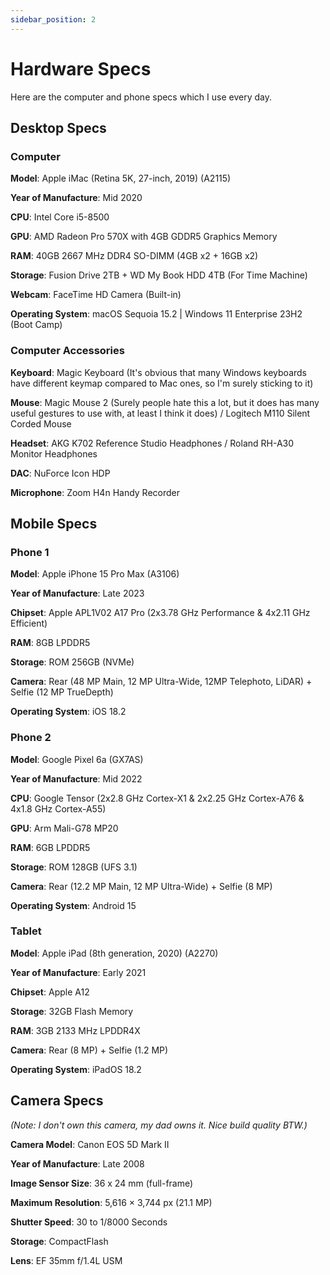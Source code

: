 ```yaml
---
sidebar_position: 2
---
```


# Hardware Specs

Here are the computer and phone specs which I use every day.

## Desktop Specs

### Computer

**Model**: Apple iMac (Retina 5K, 27-inch, 2019) (A2115)

**Year of Manufacture**: Mid 2020

**CPU**: Intel Core i5-8500

**GPU**: AMD Radeon Pro 570X with 4GB GDDR5 Graphics Memory

**RAM**: 40GB 2667 MHz DDR4 SO-DIMM (4GB x2 + 16GB x2)

**Storage**: Fusion Drive 2TB + WD My Book HDD 4TB (For Time Machine)

**Webcam**: FaceTime HD Camera (Built-in)

**Operating System**: macOS Sequoia 15.2 | Windows 11 Enterprise 23H2 (Boot Camp)

### Computer Accessories

**Keyboard**: Magic Keyboard (It's obvious that many Windows keyboards have different keymap compared to Mac ones, so I'm surely sticking to it)

**Mouse**: Magic Mouse 2 (Surely people hate this a lot, but it does has many useful gestures to use with, at least I think it does) / Logitech M110 Silent Corded Mouse

**Headset**: AKG K702 Reference Studio Headphones / Roland RH-A30 Monitor Headphones

**DAC**: NuForce Icon HDP

**Microphone**: Zoom H4n Handy Recorder

## Mobile Specs

### Phone 1

**Model**: Apple iPhone 15 Pro Max (A3106)

**Year of Manufacture**: Late 2023

**Chipset**: Apple APL1V02 A17 Pro (2x3.78 GHz Performance & 4x2.11 GHz Efficient)

**RAM**: 8GB LPDDR5

**Storage**: ROM 256GB (NVMe)

**Camera**: Rear (48 MP Main, 12 MP Ultra-Wide, 12MP Telephoto, LiDAR) + Selfie (12 MP TrueDepth)

**Operating System**: iOS 18.2

### Phone 2

**Model**: Google Pixel 6a (GX7AS)

**Year of Manufacture**: Mid 2022

**CPU**: Google Tensor (2x2.8 GHz Cortex-X1 & 2x2.25 GHz Cortex-A76 & 4x1.8 GHz Cortex-A55)

**GPU**: Arm Mali-G78 MP20

**RAM**: 6GB LPDDR5

**Storage**: ROM 128GB (UFS 3.1)

**Camera**: Rear (12.2 MP Main, 12 MP Ultra-Wide) + Selfie (8 MP)

**Operating System**: Android 15

### Tablet

**Model**: Apple iPad (8th generation, 2020) (A2270)

**Year of Manufacture**: Early 2021

**Chipset**: Apple A12

**Storage**: 32GB Flash Memory

**RAM**: 3GB 2133 MHz LPDDR4X

**Camera**: Rear (8 MP) + Selfie (1.2 MP)

**Operating System**: iPadOS 18.2

## Camera Specs

*(Note: I don't own this camera, my dad owns it. Nice build quality BTW.)*

**Camera Model**: Canon EOS 5D Mark II

**Year of Manufacture**: Late 2008

**Image Sensor Size**: 36 x 24 mm (full-frame)

**Maximum Resolution**: 5,616 × 3,744 px (21.1 MP)

**Shutter Speed**: 30 to 1/8000 Seconds

**Storage**: CompactFlash

**Lens**: EF 35mm f/1.4L USM
